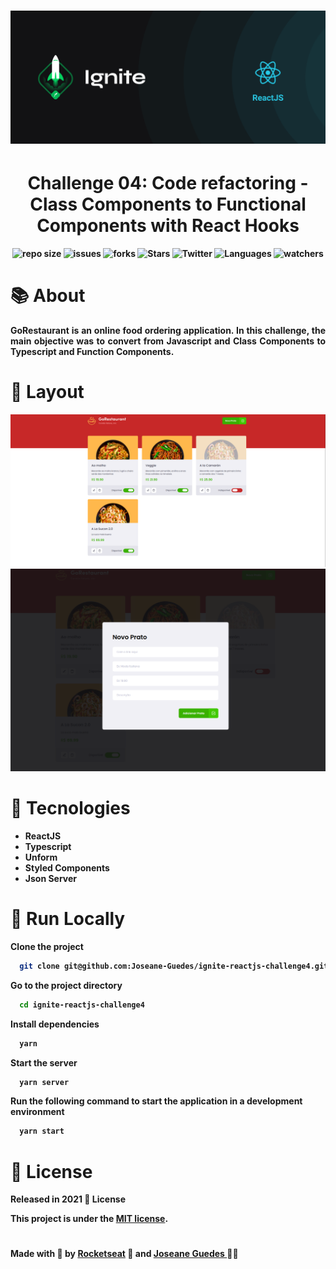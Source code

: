 <h1 align="center">  <img src="./.github/ignite.png" width="1000px" alt="Home page"> </h1> 

<h1 align="center" > <strong>
 Challenge 04: Code refactoring - Class Components to Functional Components with React Hooks
</h1>


<p align="center">	
   <img alt="repo size" src="https://img.shields.io/github/repo-size/Joseane-Guedes/Ignite-reactjs-challenge4" />
    <img alt="issues" src="https://img.shields.io/github/issues/Joseane-Guedes/ignite-reactjs-challenge4" />
  <img alt="forks" src="https://img.shields.io/github/forks/Joseane-Guedes/ignite-reactjs-challenge4"/>
  <img alt="Stars" src="https://img.shields.io/github/stars/Joseane-Guedes/Ignite-reactjs-challenge4?style=social"/>
  <img alt="Twitter" src="https://img.shields.io/twitter/follow/JoseaneGuedes8?style=social">
  <img alt="Languages" src="https://img.shields.io/github/languages/count/Joseane-Guedes/ignite-reactjs-challenge3">
<img alt="watchers" src="https://img.shields.io/github/watchers/Joseane-Guedes/Ignite-reactjs-challenge4?style=social">
</p>


# :books: About

<p align="justify">GoRestaurant is an online food ordering application.  In this challenge, the main objective was to convert from Javascript and Class Components to Typescript and Function Components.
</p>

# :art: Layout

<div align="center">
  <p align="center">
    <img src="./.github/food.png" width="700px" alt="Home page">
    <img src="./.github/modal-food.png" width="700px" alt="Home page">
  </p>
</div>

# :rocket: Tecnologies
- ReactJS
- Typescript
- Unform
- Styled Components
- Json Server



# 🔧 Run Locally

Clone the project

```bash
  git clone git@github.com:Joseane-Guedes/ignite-reactjs-challenge4.git
```

Go to the project directory

```bash
  cd ignite-reactjs-challenge4
```

Install dependencies

```bash
  yarn 
```

Start the server

```bash
  yarn server 
```
Run the following command to start the application in a development environment

```bash
  yarn start
```

# :closed_book: License

Released in 2021 :closed_book: License

This project is under the [MIT license](./LICENSE).

#

<!-- <p align="center">
   <b> &#60;/&#62; by <a href="https://www.linkedin.com/in/joseane-guedes/">Joseane Guedes</a></b>
</p> -->

Made with :purple_heart: by [Rocketseat](https://rocketseat.com.br/ignite) :rocket: and [Joseane Guedes ](https://github.com/Joseane-Guedes) :woman_technologist: 